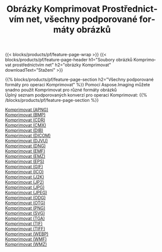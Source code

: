 ﻿---
title: Obrázky Komprimovat Prostřednictvím net, všechny podporované formáty obrázků 
weight: 3920
url: /cs/net/compress 
lang: cs
langdirlevel: 2
locales: zh-hans,ja,it,ru,de,es,fr,nl,id,lt,pl,pt,vi,tr,ko,zh-hant,ar,hi,th,sv,cs,uk,he
description: Pomocí Aspose.Imaging můžete snadno Komprimovat obrázky přes net
---

{{< blocks/products/pf/feature-page-wrap >}}
{{< blocks/products/pf/feature-page-header h1="Soubory obrázků Komprimovat prostřednictvím net" h2="obrázky Komprimovat" downloadText="Stažení" >}}


{{% blocks/products/pf/feature-page-section  h2="Všechny podporované formáty pro operaci Komprimovat" %}}
Pomocí Aspose.Imaging můžete snadno použít Komprimovat pro různé formáty obrázků
<br/>
Úplný seznam podporovaných konverzí pro operaci Komprimovat:
{{% /blocks/products/pf/feature-page-section %}}
<div class="container-fluid productfamilypage bg-gray">
    <div class="convertypes bg-gray agp-content section">
        <div class="container">
		<div class="row other-converters">
		    <div class='col-md-2 other-converter remove-lp remove-rp'><a href="/imaging/cs/net/compress/apng" >Komprimovat (APNG)</a></div><div class='col-md-2 other-converter remove-lp remove-rp'><a href="/imaging/cs/net/compress/bmp" >Komprimovat (BMP)</a></div><div class='col-md-2 other-converter remove-lp remove-rp'><a href="/imaging/cs/net/compress/cdr" >Komprimovat (CDR)</a></div><div class='col-md-2 other-converter remove-lp remove-rp'><a href="/imaging/cs/net/compress/cmx" >Komprimovat (CMX)</a></div><div class='col-md-2 other-converter remove-lp remove-rp'><a href="/imaging/cs/net/compress/dib" >Komprimovat (DIB)</a></div><div class='col-md-2 other-converter remove-lp remove-rp'><a href="/imaging/cs/net/compress/dicom" >Komprimovat (DICOM)</a></div><div class='col-md-2 other-converter remove-lp remove-rp'><a href="/imaging/cs/net/compress/djvu" >Komprimovat (DJVU)</a></div><div class='col-md-2 other-converter remove-lp remove-rp'><a href="/imaging/cs/net/compress/dng" >Komprimovat (DNG)</a></div><div class='col-md-2 other-converter remove-lp remove-rp'><a href="/imaging/cs/net/compress/emf" >Komprimovat (EMF)</a></div><div class='col-md-2 other-converter remove-lp remove-rp'><a href="/imaging/cs/net/compress/emz" >Komprimovat (EMZ)</a></div><div class='col-md-2 other-converter remove-lp remove-rp'><a href="/imaging/cs/net/compress/eps" >Komprimovat (EPS)</a></div><div class='col-md-2 other-converter remove-lp remove-rp'><a href="/imaging/cs/net/compress/gif" >Komprimovat (GIF)</a></div><div class='col-md-2 other-converter remove-lp remove-rp'><a href="/imaging/cs/net/compress/ico" >Komprimovat (ICO)</a></div><div class='col-md-2 other-converter remove-lp remove-rp'><a href="/imaging/cs/net/compress/j2k" >Komprimovat (J2K)</a></div><div class='col-md-2 other-converter remove-lp remove-rp'><a href="/imaging/cs/net/compress/jp2" >Komprimovat (JP2)</a></div><div class='col-md-2 other-converter remove-lp remove-rp'><a href="/imaging/cs/net/compress/jpg" >Komprimovat (JPG)</a></div><div class='col-md-2 other-converter remove-lp remove-rp'><a href="/imaging/cs/net/compress/jpeg" >Komprimovat (JPEG)</a></div><div class='col-md-2 other-converter remove-lp remove-rp'><a href="/imaging/cs/net/compress/odg" >Komprimovat (ODG)</a></div><div class='col-md-2 other-converter remove-lp remove-rp'><a href="/imaging/cs/net/compress/otg" >Komprimovat (OTG)</a></div><div class='col-md-2 other-converter remove-lp remove-rp'><a href="/imaging/cs/net/compress/png" >Komprimovat (PNG)</a></div><div class='col-md-2 other-converter remove-lp remove-rp'><a href="/imaging/cs/net/compress/svg" >Komprimovat (SVG)</a></div><div class='col-md-2 other-converter remove-lp remove-rp'><a href="/imaging/cs/net/compress/tga" >Komprimovat (TGA)</a></div><div class='col-md-2 other-converter remove-lp remove-rp'><a href="/imaging/cs/net/compress/tif" >Komprimovat (TIF)</a></div><div class='col-md-2 other-converter remove-lp remove-rp'><a href="/imaging/cs/net/compress/tiff" >Komprimovat (TIFF)</a></div><div class='col-md-2 other-converter remove-lp remove-rp'><a href="/imaging/cs/net/compress/webp" >Komprimovat (WEBP)</a></div><div class='col-md-2 other-converter remove-lp remove-rp'><a href="/imaging/cs/net/compress/wmf" >Komprimovat (WMF)</a></div><div class='col-md-2 other-converter remove-lp remove-rp'><a href="/imaging/cs/net/compress/wmz" >Komprimovat (WMZ)</a></div>
                </div>
        </div>
    </div>
</div>
<br/>
